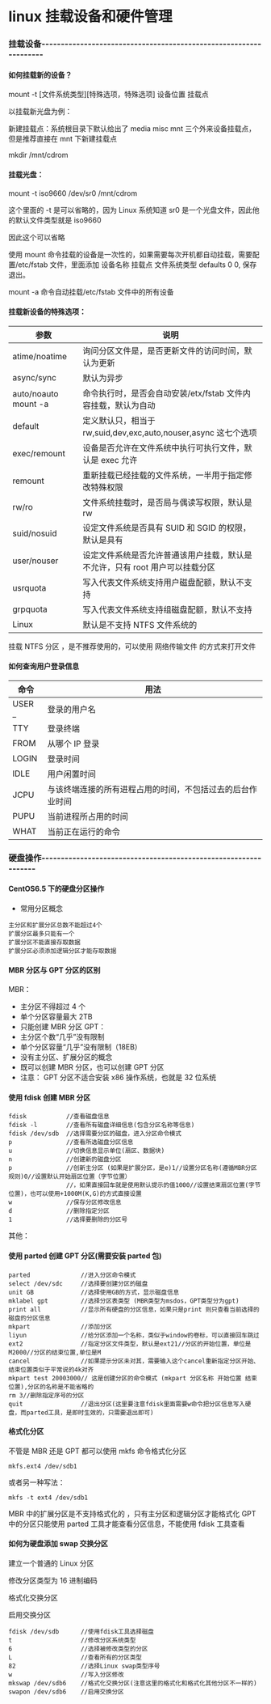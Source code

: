 # linux 挂载设备和硬件管理

### 挂载设备------------------------------------------------------------------

#### 如何挂载新的设备？

mount -t [文件系统类型][特殊选项，特殊选项] 设备位置 挂载点

以挂载新光盘为例：

新建挂载点：系统根目录下默认给出了 media misc mnt 三个外来设备挂载点，但是推荐直接在 mnt 下新建挂载点

mkdir /mnt/cdrom

#### 挂载光盘：

mount -t iso9660 /dev/sr0 /mnt/cdrom

这个里面的 -t 是可以省略的，因为 Linux 系统知道 sr0 是一个光盘文件，因此他的默认文件类型就是 iso9660

因此这个可以省略

使用 mount 命令挂载的设备是一次性的，如果需要每次开机都自动挂载，需要配置/etc/fstab 文件，里面添加 设备名称 挂载点 文件系统类型 defaults 0 0, 保存退出。

mount -a 命令自动挂载/etc/fstab 文件中的所有设备

#### 挂载新设备的特殊选项：

| 参数                 | 说明                                                                         |
| -------------------- | ---------------------------------------------------------------------------- |
| atime/noatime        | 询问分区文件是，是否更新文件的访问时间，默认为更新                           |
| async/sync           | 默认为异步                                                                   |
| auto/noauto mount -a | 命令执行时，是否会自动安装/etx/fstab 文件内容挂载，默认为自动                |
| default              | 定义默认只，相当于 rw,suid,dev,exc,auto,nouser,async 这七个选项              |
| exec/remount         | 设备是否允许在文件系统中执行可执行文件，默认是 exec 允许                     |
| remount              | 重新挂载已经挂载的文件系统，一半用于指定修改特殊权限                         |
| rw/ro                | 文件系统挂载时，是否局与偶读写权限，默认是 rw                                |
| suid/nosuid          | 设定文件系统是否具有 SUID 和 SGID 的权限，默认是具有                         |
| user/nouser          | 设定文件系统是否允许普通该用户挂载，默认是不允许，只有 root 用户可以挂载分区 |
| usrquota             | 写入代表文件系统支持用户磁盘配额，默认不支持                                 |
| grpquota             | 写入代表文件系统支持组磁盘配额，默认不支持                                   |
| Linux                | 默认是不支持 NTFS 文件系统的                                                 |

挂载 NTFS 分区 ，是不推荐使用的，可以使用 网络传输文件 的方式来打开文件

#### 如何查询用户登录信息

| 命令    | 用法                                                       |
| ------- | ---------------------------------------------------------- |
| USER \_ | 登录的用户名                                               |
| TTY     | 登录终端                                                   |
| FROM    | 从哪个 IP 登录                                             |
| LOGIN   | 登录时间                                                   |
| IDLE    | 用户闲置时间                                               |
| JCPU    | 与该终端连接的所有进程占用的时间，不包括过去的后台作业时间 |
| PUPU    | 当前进程所占用的时间                                       |
| WHAT    | 当前正在运行的命令                                         |

### 硬盘操作----------------------------------------------------------------

#### CentOS6.5 下的硬盘分区操作

* 常用分区概念

```
主分区和扩展分区总数不能超过4个
扩展分区最多只能有一个
扩展分区不能直接存取数据
扩展分区必须添加逻辑分区才能存取数据
```

#### MBR 分区与 GPT 分区的区别

MBR：

* 主分区不得超过 4 个
* 单个分区容量最大 2TB
* 只能创建 MBR 分区 GPT：
* 主分区个数“几乎”没有限制
* 单个分区容量“几乎”没有限制（18EB）
* 没有主分区、扩展分区的概念
* 既可以创建 MBR 分区，也可以创建 GPT 分区
* 注意： GPT 分区不适合安装 x86 操作系统，也就是 32 位系统

#### 使用 fdisk 创建 MBR 分区

```
fdisk           //查看磁盘信息
fdisk -l        //查看所有磁盘详细信息(包含分区名称等信息)
fdisk /dev/sdb  //选择需要分区的磁盘，进入分区命令模式
p               //查看所选磁盘分区信息
u               //切换信息显示单位(扇区、数据块)
n               //创建新的磁盘分区
p               //创新主分区 (如果是扩展分区，是e)1//设置分区名称(遵循MBR分区规则)0//设置默认开始扇区位置（字节位置）
                //，如果直接回车就是使用默认提示的值1000//设置结束扇区位置(字节位置)，也可以使用+1000M(K,G)的方式直接设置
w               //保存分区修改信息
d               //删除指定分区
1               //选择要删除的分区号
```

其他：

#### 使用 parted 创建 GPT 分区(需要安装 parted 包)

```
parted              //进入分区命令模式
select /dev/sdc     //选择要创建分区的磁盘
unit GB             //选择使用GB的方式，显示磁盘信息
mklabel gpt         //选择分区表类型 (MBR类型为msdos，GPT类型分为gpt)
print all           //显示所有硬盘的分区信息，如果只是print 则只查看当前选择的磁盘的分区信息
mkpart              //添加分区
liyun               //给分区添加一个名称，类似于window的卷标，可以直接回车跳过
ext2                //指定分区文件类型，默认是ext21//分区的开始位置，单位是M2000//分区的结束位置,单位是M
cancel              //如果提示分区未对其，需要输入这个cancel重新指定分区开始、结束位置类似于平常说的4k对齐
mkpart test 20003000// 这是创建分区的命令模式 (mkpart 分区名称 开始位置 结束位置),分区的名称是不能省略的
rm 3//删除指定序号的分区
quit                //退出分区(这里要注意fdisk里面需要w命令把分区信息写入硬盘，而parted工具，是即时生效的，只需要退出即可)
```

#### 格式化分区

不管是 MBR 还是 GPT 都可以使用 mkfs 命令格式化分区

`mkfs.ext4 /dev/sdb1`

或者另一种写法：

`mkfs -t ext4 /dev/sdb1`

MBR 中的扩展分区是不支持格式化的 ，只有主分区和逻辑分区才能格式化
GPT 中的分区只能使用 parted 工具才能查看分区信息，不能使用 fdisk 工具查看

#### 如何为硬盘添加 swap 交换分区

建立一个普通的 Linux 分区

修改分区类型为 16 进制编码

格式化交换分区

启用交换分区

```
fdisk /dev/sdb      //使用fdisk工具选择磁盘
t                   //修改分区系统类型
6                   //选择被修改类型的分区
L                   //查看所有的分区类型
82                  //选择Linux swap类型序号
w                   //写入分区修改
mkswap /dev/sdb6    //格式化交换分区(注意这里的格式化和格式化其他分区不一样的)
swapon /dev/sdb6    //启用交换分区
```
